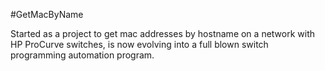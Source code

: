 #GetMacByName

Started as a project to get mac addresses by hostname on a network with HP ProCurve switches, is now evolving into a full blown switch programming automation program.